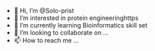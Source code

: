 - 👋 Hi, I’m @Solo-prist
- 👀 I’m interested in protein engineeringhttps
- 🌱 I’m currently learning Bioinformatics skill set
- 💞️ I’m looking to collaborate on ...
- 📫 How to reach me ...

<!---
Solo-prist/Solo-prist is a ✨ special ✨ repository because its `README.md` (this file) appears on your GitHub profile.
You can click the Preview link to take a look at your changes.
--->
